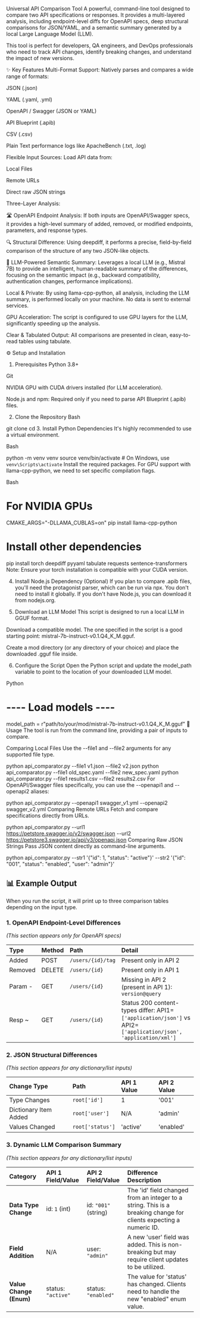 Universal API Comparison Tool
A powerful, command-line tool designed to compare two API specifications or responses. It provides a multi-layered analysis, including endpoint-level diffs for OpenAPI specs, deep structural comparisons for JSON/YAML, and a semantic summary generated by a local Large Language Model (LLM).

This tool is perfect for developers, QA engineers, and DevOps professionals who need to track API changes, identify breaking changes, and understand the impact of new versions.

✨ Key Features
Multi-Format Support: Natively parses and compares a wide range of formats:

JSON (.json)

YAML (.yaml, .yml)

OpenAPI / Swagger (JSON or YAML)

API Blueprint (.apib)

CSV (.csv)

Plain Text performance logs like ApacheBench (.txt, .log)

Flexible Input Sources: Load API data from:

Local Files

Remote URLs

Direct raw JSON strings

Three-Layer Analysis:

🛣️ OpenAPI Endpoint Analysis: If both inputs are OpenAPI/Swagger specs, it provides a high-level summary of added, removed, or modified endpoints, parameters, and response types.

🔍 Structural Difference: Using deepdiff, it performs a precise, field-by-field comparison of the structure of any two JSON-like objects.

🧠 LLM-Powered Semantic Summary: Leverages a local LLM (e.g., Mistral 7B) to provide an intelligent, human-readable summary of the differences, focusing on the semantic impact (e.g., backward compatibility, authentication changes, performance implications).

Local & Private: By using llama-cpp-python, all analysis, including the LLM summary, is performed locally on your machine. No data is sent to external services.

GPU Acceleration: The script is configured to use GPU layers for the LLM, significantly speeding up the analysis.

Clear & Tabulated Output: All comparisons are presented in clean, easy-to-read tables using tabulate.

⚙️ Setup and Installation
1. Prerequisites
Python 3.8+

Git

NVIDIA GPU with CUDA drivers installed (for LLM acceleration).

Node.js and npm: Required only if you need to parse API Blueprint (.apib) files.

2. Clone the Repository
Bash

git clone <your-repository-url>
cd <your-repository-directory>
3. Install Python Dependencies
It's highly recommended to use a virtual environment.

Bash

python -m venv venv
source venv/bin/activate  # On Windows, use `venv\Scripts\activate`
Install the required packages. For GPU support with llama-cpp-python, we need to set specific compilation flags.

Bash

# For NVIDIA GPUs
CMAKE_ARGS="-DLLAMA_CUBLAS=on" pip install llama-cpp-python
# Install other dependencies
pip install torch deepdiff pyyaml tabulate requests sentence-transformers
Note: Ensure your torch installation is compatible with your CUDA version.

4. Install Node.js Dependency (Optional)
If you plan to compare .apib files, you'll need the protagonist parser, which can be run via npx. You don't need to install it globally. If you don't have Node.js, you can download it from nodejs.org.

5. Download an LLM Model
This script is designed to run a local LLM in GGUF format.

Download a compatible model. The one specified in the script is a good starting point: mistral-7b-instruct-v0.1.Q4_K_M.gguf.

Create a mod directory (or any directory of your choice) and place the downloaded .gguf file inside.

6. Configure the Script
Open the Python script and update the model_path variable to point to the location of your downloaded LLM model.

Python

# ---- Load models ----
model_path = r"path/to/your/mod/mistral-7b-instruct-v0.1.Q4_K_M.gguf"
🚀 Usage
The tool is run from the command line, providing a pair of inputs to compare.

Comparing Local Files
Use the --file1 and --file2 arguments for any supported file type.



python api_comparator.py --file1 v1.json --file2 v2.json
python api_comparator.py --file1 old_spec.yaml --file2 new_spec.yaml
python api_comparator.py --file1 results1.csv --file2 results2.csv
For OpenAPI/Swagger files specifically, you can use the --openapi1 and --openapi2 aliases:



python api_comparator.py --openapi1 swagger_v1.yml --openapi2 swagger_v2.yml
Comparing Remote URLs
Fetch and compare specifications directly from URLs.



python api_comparator.py --url1 https://petstore.swagger.io/v2/swagger.json --url2 https://petstore3.swagger.io/api/v3/openapi.json
Comparing Raw JSON Strings
Pass JSON content directly as command-line arguments.



python api_comparator.py --str1 '{"id": 1, "status": "active"}' --str2 '{"id": "001", "status": "enabled", "user": "admin"}'

## 📊 Example Output

When you run the script, it will print up to three comparison tables depending on the input type.

### 1. OpenAPI Endpoint-Level Differences
*(This section appears only for OpenAPI specs)*

| Type    | Method | Path            | Detail                                                                           |
|:--------|:-------|:----------------|:---------------------------------------------------------------------------------|
| Added   | POST   | `/users/{id}/tag` | Present only in API 2                                                            |
| Removed | DELETE | `/users/{id}`     | Present only in API 1                                                            |
| Param - | GET    | `/users/{id}`     | Missing in API 2 (present in API 1): `version@query`                               |
| Resp ~  | GET    | `/users/{id}`     | Status 200 content-types differ: API1=`['application/json']` vs API2=`['application/json', 'application/xml']` |

### 2. JSON Structural Differences
*(This section appears for any dictionary/list inputs)*

| Change Type       | Path           | API 1 Value | API 2 Value |
|:------------------|:---------------|:------------|:------------|
| Type Changes      | `root['id']`   | 1           | '001'       |
| Dictionary Item Added | `root['user']` | N/A         | 'admin'     |
| Values Changed    | `root['status']`| 'active'    | 'enabled'   |

### 3. Dynamic LLM Comparison Summary
*(This section appears for any dictionary/list inputs)*

| Category               | API 1 Field/Value | API 2 Field/Value   | Difference Description                                          |
|:-----------------------|:------------------|:--------------------|:----------------------------------------------------------------|
| **Data Type Change** | id: `1` (int)       | id: `"001"` (string)  | The 'id' field changed from an integer to a string. This is a breaking change for clients expecting a numeric ID. |
| **Field Addition** | N/A               | user: `"admin"`       | A new 'user' field was added. This is non-breaking but may require client updates to be utilized. |
| **Value Change (Enum)**| status: `"active"`| status: `"enabled"`   | The value for 'status' has changed. Clients need to handle the new "enabled" enum value. |
